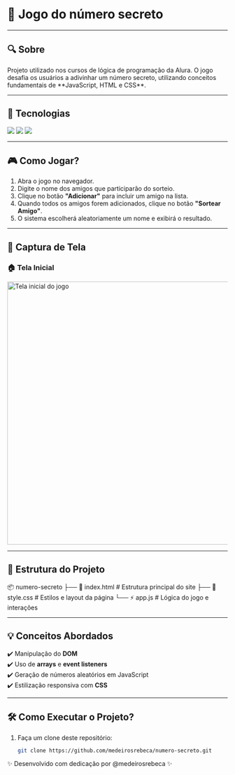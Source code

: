 <h1> 🎉 Jogo do número secreto</h1>

---

<h2> 🔍 Sobre</h2>
<p>Projeto utilizado nos cursos de lógica de programação da Alura. O jogo desafia os usuários a adivinhar um número secreto, utilizando conceitos fundamentais de **JavaScript, HTML e CSS**.</p>

---

## 🚀 Tecnologias
<div>
  <img src="https://img.shields.io/badge/HTML-239120?style=for-the-badge&logo=html5&logoColor=white">
  <img src="https://img.shields.io/badge/CSS-239120?&style=for-the-badge&logo=css3&logoColor=white">
  <img src="https://img.shields.io/badge/JavaScript-F7DF1E?style=for-the-badge&logo=javascript&logoColor=black">
</div>

---

## 🎮 Como Jogar?
1. Abra o jogo no navegador.
2. Digite o nome dos amigos que participarão do sorteio.
3. Clique no botão **"Adicionar"** para incluir um amigo na lista.
4. Quando todos os amigos forem adicionados, clique no botão **"Sortear Amigo"**.
5. O sistema escolherá aleatoriamente um nome e exibirá o resultado.

---

## 📸 Captura de Tela

### 🏠 Tela Inicial
<img src="assets/tela_inicial.png" alt="Tela inicial do jogo" width="600">

---

## 📂 Estrutura do Projeto
📦 numero-secreto ├── 📜 index.html # Estrutura principal do site ├── 🎨 style.css # Estilos e layout da página └── ⚡ app.js # Lógica do jogo e interações

---

## 💡 Conceitos Abordados
✔️ Manipulação do **DOM**  
✔️ Uso de **arrays** e **event listeners**  
✔️ Geração de números aleatórios em JavaScript  
✔️ Estilização responsiva com **CSS**  

---

## 🛠 Como Executar o Projeto?
1. Faça um clone deste repositório:
   ```bash
   git clone https://github.com/medeirosrebeca/numero-secreto.git


✨ Desenvolvido com dedicação por @medeirosrebeca ✨
